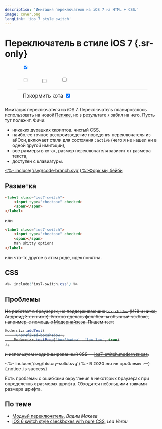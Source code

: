 ```yaml
---
description: 'Имитация переключателя из iOS 7 на HTML + CSS.'
image: cover.png
langLink: 'ios_7_style_switch'
---
```


# Переключатель в стиле iOS 7 {.sr-only}

<style>
    /* demo styles */
    .button-demo .button-smaple {
        margin-bottom: 1.2em;
        line-height: 1em;
    }

    .button-demo .button-smaple label {
        vertical-align: middle;
        margin: 8px 16px; /* fallback */
        margin: 0.5rem 1rem;
    }

    .button-demo .ios7-switch.line-sample {
        display: block;
        font-size: 1.2em;
        text-align: left;
        max-width: 25em;
        line-height: 1.5em;
        margin: 0 auto;
        border: solid #eee;
        border-width: 1px 0 1px 0;
        padding: 0.5em 1em;
        -webkit-user-select: none;
        -moz-user-select: none;
        -ms-user-select: none;
        user-select: none;
    }

    .button-demo .line-sample span {
        float: right;
        font-size: 1.5em;
    }

    <%- include('ios7-switch.css') %>
</style>

<figure class="button-demo">
    <div class="button-smaple">
        <label class="ios7-switch" style="font-size: 128px;">
            <input type="checkbox" checked>
            <span></span>
        </label>
    </div>
    <div class="button-smaple">
        <label class="ios7-switch" style="font-size: 32px;">
            <input type="checkbox">
            <span></span>
        </label>
        <label class="ios7-switch" style="font-size: 48px;">
            <input type="checkbox">
            <span></span>
        </label>
        <label class="ios7-switch" style="font-size: 64px;">
            <input type="checkbox">
            <span></span>
        </label>
    </div>
    <label class="ios7-switch line-sample">
        Покормить кота
        <input type="checkbox" checked>
        <span></span>
    </label>
</figure>

Имитация переключателя из iOS 7. Переключатель планировалось использовать на новой [Пепяке](http://pepyaka.su), но в результате я забил на него. Пусть тут полежит. Фичи:

- никаких дурацких скриптов, чистый CSS,
- наиболее точное воспроизведение поведения переключателя из айОси, включает стили для состояния `:active` (чего я не нашел ни в одной другой имитации),
- все размеры в `em`-ах, размер переключателя зависит от размера текста,
- доступен с клавиатуры.

[<%- include('/svg/code-branch.svg') %>Форк ми, бейби](https://github.com/wilddeer/ios7-switch)

## Разметка

```html
<label class="ios7-switch">
    <input type="checkbox" checked>
    <span></span>
</label>
```

или

```html
<label class="ios7-switch">
    <input type="checkbox" checked>
    <span></span>
    Mah shitty option!
</label>
```

или что-то другое в этом роде, идея понятна.

## CSS

```css
<%- include('ios7-switch.css') %>
```

## Проблемы

<del class="deleted-block">

Не работает в браузерах, не поддерживающих `box-shadow` (ИЕ8 и ниже, Андроид 3.x и ниже). Можно сделать фоллбек на обычный чекбокс, например, с помощью [Модернайзера](http://modernizr.com). Пишем тест:

```js
Modernizr.addTest(
    'unprefixed-boxshadow',
    Modernizr.testProp('boxShadow', '1px 1px', true)
);
```

и используем модифицированный CSS — <a href="https://raw.githubusercontent.com/wilddeer/ios7-switch/master/ios7-switch.modernizr.css" class="iconlink"><i class="icon-cloud-download"> </i><span>ios7-switch.modernizr.css</span></a>.

</del>

<%- include('/svg/history-solid.svg') %> В 2020 это не проблемы :—)
{.notice .is-success}

Есть проблемы с ошибками округления в некоторых браузерах при определенных размерах шрифта. Обходятся небольшими твиками размера шрифта.

## По теме

- [Модный переключатель](http://pepelsbey.net/2012/08/stylish-switch/), *Вадим Макеев*
- [iOS 6 switch style checkboxes with pure CSS](http://lea.verou.me/2013/03/ios-6-switch-style-checkboxes-with-pure-css/), *Lea Verou*
